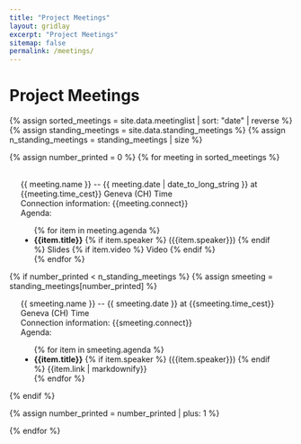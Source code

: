 ```yaml
---
title: "Project Meetings"
layout: gridlay
excerpt: "Project Meetings"
sitemap: false
permalink: /meetings/
---
```


# Project Meetings

{% assign sorted_meetings = site.data.meetinglist | sort: "date" | reverse %}
{% assign standing_meetings = site.data.standing_meetings %}
{% assign n_standing_meetings = standing_meetings | size %}

{% assign number_printed = 0 %}
{% for meeting in sorted_meetings %}

<div class="row">
<span id="{{meeting.label}}">&nbsp;</span>
<div class="col-sm-6 clearfix">
<div class="well" style="padding-left: 20px; padding-right: 20px">
  <a style="text-decoration:none;" href="#{{meeting.label}}">
    {{ meeting.name }} -- {{ meeting.date | date_to_long_string }} at {{meeting.time_cest}} Geneva (CH) Time
  </a>
<div>Connection information: {{meeting.connect}} <br />
</div><div>
  Agenda:
  <ul>{% for item in meeting.agenda %}
    <li><strong>{{item.title}}</strong>
      {% if item.speaker %}
        ({{item.speaker}})
      {% endif %}
      <a style="text-decoration:none;" href="{{item.slides}}">Slides</a>
      {% if item.video %}
      <a style="text-decoration:none;" href="{{item.video}}">Video</a>
      {% endif %}
    </li>
    {% endfor %}</ul>
</div>
</div>
</div>

{% if number_printed < n_standing_meetings %}
{% assign smeeting = standing_meetings[number_printed] %}
<div class="col-sm-6 clearfix">
<div class="well" style="padding-left: 20px; padding-right: 20px">
  <a style="text-decoration:none;" href="#{{smeeting.label}}">
    {{ smeeting.name }} -- {{ smeeting.date }} at {{smeeting.time_cest}} Geneva (CH) Time
  </a>
<div>
  Connection information: {{smeeting.connect}} <br />
</div><div>
  Agenda:
  <ul>
    {% for item in smeeting.agenda %}
    <li><strong>{{item.title}}</strong> {% if item.speaker %} ({{item.speaker}}) {% endif %} {{item.link | markdownify}}</li>
    {% endfor %}
   </ul>
</div>
</div>
</div>

{% endif %}

{% assign number_printed = number_printed | plus: 1 %}

</div>

{% endfor %} 
